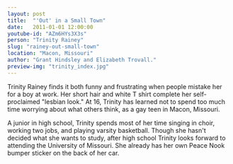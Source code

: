 ```yaml
---
layout: post
title:  "'Out' in a Small Town"
date:   2011-01-01 12:00:00
youtube-id: "AZm6HYs3X3s"
person: "Trinity Rainey"
slug: "rainey-out-small-town"
location: "Macon, Missouri"
author: "Grant Hindsley and Elizabeth Trovall."
preview-img: "trinity_index.jpg"
---
```


Trinity Rainey finds it both funny and frustrating when people mistake her for a boy at work. Her short hair and white T shirt complete her self-proclaimed "lesbian look." At 16, Trinity has learned not to spend too much time worrying about what others think, as a gay teen in Macon, Missouri.

A junior in high school, Trinity spends most of her time singing in choir, working two jobs, and playing varsity basketball. Though she hasn't decided what she wants to study, after high school Trinity looks forward to attending the University of Missouri. She already has her own Peace Nook bumper sticker on the back of her car.
